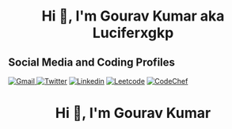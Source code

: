 <h1 align="center">Hi 👋, I'm Gourav Kumar aka Luciferxgkp</h1>

## Social Media and Coding Profiles

[![Gmail](https://img.shields.io/badge/-Mail%20Me-blue?style=flat-square&logo=Gmail&logoColor=white&link=mailto:aec.cse.gourav.095@gmail.com) ](mailto:aec.cse.gourav.095@gmail.com)
[![Twitter](https://img.shields.io/twitter/follow/GouravK37913421?label=Follow)](https://twitter.com/intent/follow?screen_name=GouravK37913421)
[![Linkedin](https://img.shields.io/badge/-Gourav%20Kumar-blue?style=flat-square&logo=Linkedin&logoColor=white&link=https://www.linkedin.com/in/gourav-kumar-prajapati/)](https://www.linkedin.com/in/gourav-kumar-prajapati/)
[![Leetcode](https://img.shields.io/badge/Leetcode-Profile-blue)](https://leetcode.com/LuciferxGKP/)
[![CodeChef](https://img.shields.io/badge/CodeChef-Profile-blue)](https://www.codechef.com/users/luciferxgkp)

<h1 align="center">Hi 👋, I'm Gourav Kumar</h1>
